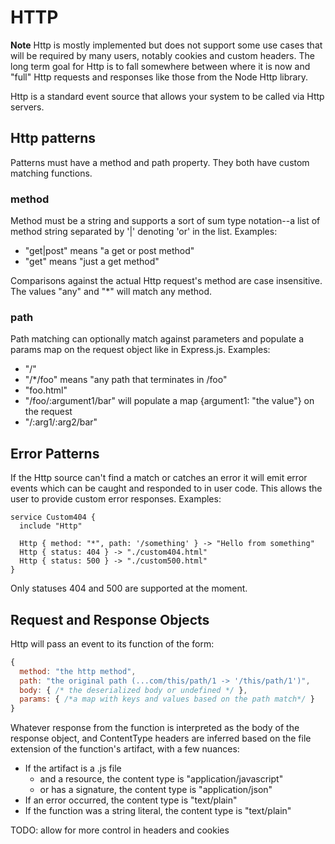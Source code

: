 # HTTP

__Note__ Http is mostly implemented but does not support some use cases that will be required by many users, notably cookies and custom headers.  The long term goal for Http is to fall somewhere between where it is now and "full" Http requests and responses like those from the Node Http library.


Http is a standard event source that allows your system to be called via Http servers.

## Http patterns

Patterns must have a method and path property.  They both have custom matching functions.

### method

Method must be a string and supports a sort of sum type notation--a list of method string separated by '|' denoting 'or' in the list. Examples:

  - "get|post" means "a get or post method"
  - "get" means "just a get method"

Comparisons against the actual Http request's method are case insensitive.  The values "any" and "\*" will match any method.

### path

Path matching can optionally match against parameters and populate a params map on the request object like in Express.js.  Examples:


  - "/"
  - "/\*/foo" means "any path that terminates in /foo"
  - "foo.html"
  - "/foo/:argument1/bar" will populate a map {argument1: "the value"} on the request
  - "/:arg1/:arg2/bar"


## Error Patterns

If the Http source can't find a match or catches an error it will emit error events which can be caught and responded to in user code.  This allows the user to provide custom error responses.  Examples:

```st
service Custom404 {
  include "Http"

  Http { method: "*", path: '/something' } -> "Hello from something"
  Http { status: 404 } -> "./custom404.html"
  Http { status: 500 } -> "./custom500.html"
}
```

Only statuses 404 and 500 are supported at the moment.

## Request and Response Objects

Http will pass an event to its function of the form:

```js
{
  method: "the http method",
  path: "the original path (...com/this/path/1 -> '/this/path/1')",
  body: { /* the deserialized body or undefined */ },
  params: { /*a map with keys and values based on the path match*/ }
}
```

Whatever response from the function is interpreted as the body of the response object, and ContentType headers are inferred based on the file extension of the function's artifact, with a few nuances:

  - If the artifact is a .js file
    - and a resource, the content type is "application/javascript"
    - or has a signature, the content type is "application/json"
  - If an error occurred, the content type is "text/plain"
  - If the function was a string literal, the content type is "text/plain"

TODO: allow for more control in headers and cookies
